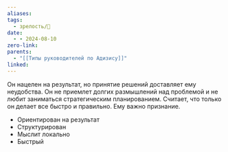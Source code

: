 ```yaml
---
aliases: 
tags:
  - зрелость/🌱
date:
  - - 2024-08-10
zero-link: 
parents:
  - "[[Типы руководителей по Адизису]]"
linked:
---
```

Он нацелен на результат, но принятие решений доставляет ему неудобства. Он не приемлет долгих размышлений над проблемой и не любит заниматься стратегическим планированием. Считает, что только он делает все быстро и правильно. Ему важно признание.

- Ориентирован на результат
- Структурирован
- Мыслит локально
- Быстрый